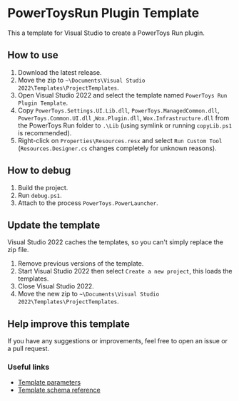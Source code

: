 # PowerToysRun Plugin Template

This a template for Visual Studio to create a PowerToys Run plugin.

## How to use

1. Download the latest release.
2. Move the zip to `~\Documents\Visual Studio 2022\Templates\ProjectTemplates`.
3. Open Visual Studio 2022 and select the template named `PowerToys Run Plugin Template`.
4. Copy `PowerToys.Settings.UI.Lib.dll`, `PowerToys.ManagedCommon.dll`, `PowerToys.Common.UI.dll` ,`Wox.Plugin.dll`, `Wox.Infrastructure.dll` from the PowerToys Run folder to `.\Lib` (using symlink or running `copyLib.ps1` is recommended).
5. Right-click on `Properties\Resources.resx` and select `Run Custom Tool` (`Resources.Designer.cs` changes completely for unknown reasons).

## How to debug

1. Build the project.
2. Run `debug.ps1`.
3. Attach to the process `PowerToys.PowerLauncher`.

## Update the template

Visual Studio 2022 caches the templates, so you can't simply replace the zip file.

1. Remove previous versions of the template.
2. Start Visual Studio 2022 then select `Create a new project`, this loads the templates.
3. Close Visual Studio 2022.
4. Move the new zip to `~\Documents\Visual Studio 2022\Templates\ProjectTemplates`.

## Help improve this template

If you have any suggestions or improvements, feel free to open an issue or a pull request.

### Useful links

- [Template parameters](https://learn.microsoft.com/en-us/visualstudio/ide/template-parameters?view=vs-2022)
- [Template schema reference](https://learn.microsoft.com/en-us/visualstudio/extensibility/visual-studio-template-schema-reference?view=vs-2022)
